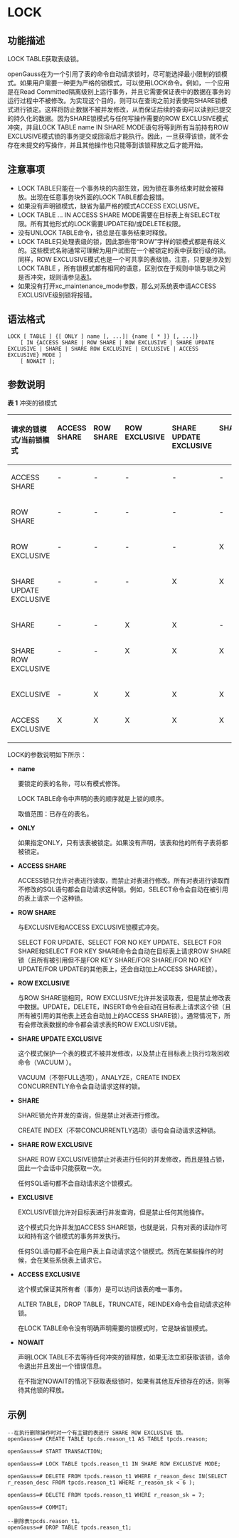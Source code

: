 # LOCK<a name="ZH-CN_TOPIC_0242370632"></a>

## 功能描述<a name="zh-cn_topic_0237122168_zh-cn_topic_0059778442_s11c25749bd754f4c98e19b29df2baf41"></a>

LOCK TABLE获取表级锁。

openGauss在为一个引用了表的命令自动请求锁时，尽可能选择最小限制的锁模式。如果用户需要一种更为严格的锁模式，可以使用LOCK命令。例如，一个应用是在Read Committed隔离级别上运行事务，并且它需要保证表中的数据在事务的运行过程中不被修改。为实现这个目的，则可以在查询之前对表使用SHARE锁模式进行锁定。这样将防止数据不被并发修改，从而保证后续的查询可以读到已提交的持久化的数据。因为SHARE锁模式与任何写操作需要的ROW EXCLUSIVE模式冲突，并且LOCK TABLE name IN SHARE MODE语句将等到所有当前持有ROW EXCLUSIVE模式锁的事务提交或回滚后才能执行。因此，一旦获得该锁，就不会存在未提交的写操作，并且其他操作也只能等到该锁释放之后才能开始。

## 注意事项<a name="zh-cn_topic_0237122168_zh-cn_topic_0059778442_s7bddbed63c51406a8d5cff4c980420bf"></a>

-   LOCK TABLE只能在一个事务块的内部生效，因为锁在事务结束时就会被释放。出现在任意事务块外面的LOCK TABLE都会报错。
-   如果没有声明锁模式，缺省为最严格的模式ACCESS EXCLUSIVE。
-   LOCK TABLE ... IN ACCESS SHARE MODE需要在目标表上有SELECT权限。所有其他形式的LOCK需要UPDATE和/或DELETE权限。
-   没有UNLOCK TABLE命令，锁总是在事务结束时释放。
-   LOCK TABLE只处理表级的锁，因此那些带“ROW”字样的锁模式都是有歧义的。这些模式名称通常可理解为用户试图在一个被锁定的表中获取行级的锁。同样，ROW EXCLUSIVE模式也是一个可共享的表级锁。注意，只要是涉及到LOCK TABLE ，所有锁模式都有相同的语意，区别仅在于规则中锁与锁之间是否冲突，规则请参见[表1](#zh-cn_topic_0237122168_zh-cn_topic_0059778442_ta3d4fbc3c92c4f2994f7a9f5583a6ba5)。
-   如果没有打开xc\_maintenance\_mode参数，那么对系统表申请ACCESS EXCLUSIVE级别锁将报错。

## 语法格式<a name="zh-cn_topic_0237122168_zh-cn_topic_0059778442_s178af862f5994d318f9e6603d8196260"></a>

```
LOCK [ TABLE ] {[ ONLY ] name [, ...]| {name [ * ]} [, ...]}
    [ IN {ACCESS SHARE | ROW SHARE | ROW EXCLUSIVE | SHARE UPDATE EXCLUSIVE | SHARE | SHARE ROW EXCLUSIVE | EXCLUSIVE | ACCESS EXCLUSIVE} MODE ]
    [ NOWAIT ];
```

## 参数说明<a name="zh-cn_topic_0237122168_zh-cn_topic_0059778442_s7c43a54dca4d4f10a601fc0683f9b61b"></a>

**表 1**  冲突的锁模式

<a name="zh-cn_topic_0237122168_zh-cn_topic_0059778442_ta3d4fbc3c92c4f2994f7a9f5583a6ba5"></a>
<table><thead align="left"><tr id="zh-cn_topic_0237122168_zh-cn_topic_0059778442_r25a96ae5dba64e87bb4ca6d2b98fcccc"><th class="cellrowborder" valign="top" width="11.111111111111112%" id="mcps1.2.10.1.1"><p id="zh-cn_topic_0237122168_zh-cn_topic_0059778442_a1184708d3bb6447691c54b05c2c109b4"><a name="zh-cn_topic_0237122168_zh-cn_topic_0059778442_a1184708d3bb6447691c54b05c2c109b4"></a><a name="zh-cn_topic_0237122168_zh-cn_topic_0059778442_a1184708d3bb6447691c54b05c2c109b4"></a>请求的锁模式/当前锁模式</p>
</th>
<th class="cellrowborder" valign="top" width="11.111111111111112%" id="mcps1.2.10.1.2"><p id="zh-cn_topic_0237122168_zh-cn_topic_0059778442_a272b097048d74c94ae92e4080f495db5"><a name="zh-cn_topic_0237122168_zh-cn_topic_0059778442_a272b097048d74c94ae92e4080f495db5"></a><a name="zh-cn_topic_0237122168_zh-cn_topic_0059778442_a272b097048d74c94ae92e4080f495db5"></a>ACCESS SHARE</p>
</th>
<th class="cellrowborder" valign="top" width="11.111111111111112%" id="mcps1.2.10.1.3"><p id="zh-cn_topic_0237122168_zh-cn_topic_0059778442_a608c08f6990b4cf1ba3608a15a9db09d"><a name="zh-cn_topic_0237122168_zh-cn_topic_0059778442_a608c08f6990b4cf1ba3608a15a9db09d"></a><a name="zh-cn_topic_0237122168_zh-cn_topic_0059778442_a608c08f6990b4cf1ba3608a15a9db09d"></a>ROW SHARE</p>
</th>
<th class="cellrowborder" valign="top" width="11.111111111111112%" id="mcps1.2.10.1.4"><p id="zh-cn_topic_0237122168_zh-cn_topic_0059778442_a89c9a57edacf4c198180708989e2c43b"><a name="zh-cn_topic_0237122168_zh-cn_topic_0059778442_a89c9a57edacf4c198180708989e2c43b"></a><a name="zh-cn_topic_0237122168_zh-cn_topic_0059778442_a89c9a57edacf4c198180708989e2c43b"></a>ROW EXCLUSIVE</p>
</th>
<th class="cellrowborder" valign="top" width="11.111111111111112%" id="mcps1.2.10.1.5"><p id="zh-cn_topic_0237122168_zh-cn_topic_0059778442_aa1df15c749e147f7b9ef5bfdfe7f9aea"><a name="zh-cn_topic_0237122168_zh-cn_topic_0059778442_aa1df15c749e147f7b9ef5bfdfe7f9aea"></a><a name="zh-cn_topic_0237122168_zh-cn_topic_0059778442_aa1df15c749e147f7b9ef5bfdfe7f9aea"></a>SHARE UPDATE EXCLUSIVE</p>
</th>
<th class="cellrowborder" valign="top" width="11.111111111111112%" id="mcps1.2.10.1.6"><p id="zh-cn_topic_0237122168_zh-cn_topic_0059778442_a651e042806ec46568773112d83d8f4a8"><a name="zh-cn_topic_0237122168_zh-cn_topic_0059778442_a651e042806ec46568773112d83d8f4a8"></a><a name="zh-cn_topic_0237122168_zh-cn_topic_0059778442_a651e042806ec46568773112d83d8f4a8"></a>SHARE</p>
</th>
<th class="cellrowborder" valign="top" width="11.111111111111112%" id="mcps1.2.10.1.7"><p id="zh-cn_topic_0237122168_zh-cn_topic_0059778442_a86f9fc42aa6548f99a992e59cdb6bc7b"><a name="zh-cn_topic_0237122168_zh-cn_topic_0059778442_a86f9fc42aa6548f99a992e59cdb6bc7b"></a><a name="zh-cn_topic_0237122168_zh-cn_topic_0059778442_a86f9fc42aa6548f99a992e59cdb6bc7b"></a>SHARE ROW EXCLUSIVE</p>
</th>
<th class="cellrowborder" valign="top" width="11.111111111111112%" id="mcps1.2.10.1.8"><p id="zh-cn_topic_0237122168_zh-cn_topic_0059778442_ae0392485c9604970aae8df77cffea492"><a name="zh-cn_topic_0237122168_zh-cn_topic_0059778442_ae0392485c9604970aae8df77cffea492"></a><a name="zh-cn_topic_0237122168_zh-cn_topic_0059778442_ae0392485c9604970aae8df77cffea492"></a>EXCLUSIVE</p>
</th>
<th class="cellrowborder" valign="top" width="11.111111111111112%" id="mcps1.2.10.1.9"><p id="zh-cn_topic_0237122168_zh-cn_topic_0059778442_a21d34603417042788edc77a59b7547e2"><a name="zh-cn_topic_0237122168_zh-cn_topic_0059778442_a21d34603417042788edc77a59b7547e2"></a><a name="zh-cn_topic_0237122168_zh-cn_topic_0059778442_a21d34603417042788edc77a59b7547e2"></a>ACCESS EXCLUSIVE</p>
</th>
</tr>
</thead>
<tbody><tr id="zh-cn_topic_0237122168_zh-cn_topic_0059778442_r23b8cf3574884f4780dbab52d7fe475f"><td class="cellrowborder" valign="top" width="11.111111111111112%" headers="mcps1.2.10.1.1 "><p id="zh-cn_topic_0237122168_zh-cn_topic_0059778442_ab46e22782ba740849a91aa5617ba4156"><a name="zh-cn_topic_0237122168_zh-cn_topic_0059778442_ab46e22782ba740849a91aa5617ba4156"></a><a name="zh-cn_topic_0237122168_zh-cn_topic_0059778442_ab46e22782ba740849a91aa5617ba4156"></a>ACCESS SHARE</p>
</td>
<td class="cellrowborder" valign="top" width="11.111111111111112%" headers="mcps1.2.10.1.2 "><p id="zh-cn_topic_0237122168_zh-cn_topic_0059778442_a8c5057cf0f00449d897e25740f709cbd"><a name="zh-cn_topic_0237122168_zh-cn_topic_0059778442_a8c5057cf0f00449d897e25740f709cbd"></a><a name="zh-cn_topic_0237122168_zh-cn_topic_0059778442_a8c5057cf0f00449d897e25740f709cbd"></a>-</p>
</td>
<td class="cellrowborder" valign="top" width="11.111111111111112%" headers="mcps1.2.10.1.3 "><p id="zh-cn_topic_0237122168_zh-cn_topic_0059778442_a9d249b37b5854f10bc72a9b342cf938e"><a name="zh-cn_topic_0237122168_zh-cn_topic_0059778442_a9d249b37b5854f10bc72a9b342cf938e"></a><a name="zh-cn_topic_0237122168_zh-cn_topic_0059778442_a9d249b37b5854f10bc72a9b342cf938e"></a>-</p>
</td>
<td class="cellrowborder" valign="top" width="11.111111111111112%" headers="mcps1.2.10.1.4 "><p id="zh-cn_topic_0237122168_zh-cn_topic_0059778442_af3013345ef074f6ba11c618b3c7c397a"><a name="zh-cn_topic_0237122168_zh-cn_topic_0059778442_af3013345ef074f6ba11c618b3c7c397a"></a><a name="zh-cn_topic_0237122168_zh-cn_topic_0059778442_af3013345ef074f6ba11c618b3c7c397a"></a>-</p>
</td>
<td class="cellrowborder" valign="top" width="11.111111111111112%" headers="mcps1.2.10.1.5 "><p id="zh-cn_topic_0237122168_zh-cn_topic_0059778442_a0276ef0ff1954892abe67c7836e0d8b3"><a name="zh-cn_topic_0237122168_zh-cn_topic_0059778442_a0276ef0ff1954892abe67c7836e0d8b3"></a><a name="zh-cn_topic_0237122168_zh-cn_topic_0059778442_a0276ef0ff1954892abe67c7836e0d8b3"></a>-</p>
</td>
<td class="cellrowborder" valign="top" width="11.111111111111112%" headers="mcps1.2.10.1.6 "><p id="zh-cn_topic_0237122168_zh-cn_topic_0059778442_af10f852ef88641e79c3cab2080ea3920"><a name="zh-cn_topic_0237122168_zh-cn_topic_0059778442_af10f852ef88641e79c3cab2080ea3920"></a><a name="zh-cn_topic_0237122168_zh-cn_topic_0059778442_af10f852ef88641e79c3cab2080ea3920"></a>-</p>
</td>
<td class="cellrowborder" valign="top" width="11.111111111111112%" headers="mcps1.2.10.1.7 "><p id="zh-cn_topic_0237122168_zh-cn_topic_0059778442_af6e92c2e40b24839a72cecc87650f89e"><a name="zh-cn_topic_0237122168_zh-cn_topic_0059778442_af6e92c2e40b24839a72cecc87650f89e"></a><a name="zh-cn_topic_0237122168_zh-cn_topic_0059778442_af6e92c2e40b24839a72cecc87650f89e"></a>-</p>
</td>
<td class="cellrowborder" valign="top" width="11.111111111111112%" headers="mcps1.2.10.1.8 "><p id="zh-cn_topic_0237122168_zh-cn_topic_0059778442_afd4f6adf75eb485a8f1cf65b7201daa6"><a name="zh-cn_topic_0237122168_zh-cn_topic_0059778442_afd4f6adf75eb485a8f1cf65b7201daa6"></a><a name="zh-cn_topic_0237122168_zh-cn_topic_0059778442_afd4f6adf75eb485a8f1cf65b7201daa6"></a>-</p>
</td>
<td class="cellrowborder" valign="top" width="11.111111111111112%" headers="mcps1.2.10.1.9 "><p id="zh-cn_topic_0237122168_zh-cn_topic_0059778442_a6a7d4b81ad834ce5a3dfc360f6e7d67b"><a name="zh-cn_topic_0237122168_zh-cn_topic_0059778442_a6a7d4b81ad834ce5a3dfc360f6e7d67b"></a><a name="zh-cn_topic_0237122168_zh-cn_topic_0059778442_a6a7d4b81ad834ce5a3dfc360f6e7d67b"></a>X</p>
</td>
</tr>
<tr id="zh-cn_topic_0237122168_zh-cn_topic_0059778442_rcb8cbbb903344289b2f5464b6b90ce8b"><td class="cellrowborder" valign="top" width="11.111111111111112%" headers="mcps1.2.10.1.1 "><p id="zh-cn_topic_0237122168_zh-cn_topic_0059778442_a276de8bf5e184d5b8a107156cd47abad"><a name="zh-cn_topic_0237122168_zh-cn_topic_0059778442_a276de8bf5e184d5b8a107156cd47abad"></a><a name="zh-cn_topic_0237122168_zh-cn_topic_0059778442_a276de8bf5e184d5b8a107156cd47abad"></a>ROW SHARE</p>
</td>
<td class="cellrowborder" valign="top" width="11.111111111111112%" headers="mcps1.2.10.1.2 "><p id="zh-cn_topic_0237122168_zh-cn_topic_0059778442_af0aa04592a2a402cb7b40e328e509c77"><a name="zh-cn_topic_0237122168_zh-cn_topic_0059778442_af0aa04592a2a402cb7b40e328e509c77"></a><a name="zh-cn_topic_0237122168_zh-cn_topic_0059778442_af0aa04592a2a402cb7b40e328e509c77"></a>-</p>
</td>
<td class="cellrowborder" valign="top" width="11.111111111111112%" headers="mcps1.2.10.1.3 "><p id="zh-cn_topic_0237122168_zh-cn_topic_0059778442_a48252081168e40ed9dcc0fd8e5cc1aee"><a name="zh-cn_topic_0237122168_zh-cn_topic_0059778442_a48252081168e40ed9dcc0fd8e5cc1aee"></a><a name="zh-cn_topic_0237122168_zh-cn_topic_0059778442_a48252081168e40ed9dcc0fd8e5cc1aee"></a>-</p>
</td>
<td class="cellrowborder" valign="top" width="11.111111111111112%" headers="mcps1.2.10.1.4 "><p id="zh-cn_topic_0237122168_zh-cn_topic_0059778442_a41ab7e269c454bf2bc3d8ca73908bda2"><a name="zh-cn_topic_0237122168_zh-cn_topic_0059778442_a41ab7e269c454bf2bc3d8ca73908bda2"></a><a name="zh-cn_topic_0237122168_zh-cn_topic_0059778442_a41ab7e269c454bf2bc3d8ca73908bda2"></a>-</p>
</td>
<td class="cellrowborder" valign="top" width="11.111111111111112%" headers="mcps1.2.10.1.5 "><p id="zh-cn_topic_0237122168_zh-cn_topic_0059778442_ada7510cd76024ae59d114022309f5698"><a name="zh-cn_topic_0237122168_zh-cn_topic_0059778442_ada7510cd76024ae59d114022309f5698"></a><a name="zh-cn_topic_0237122168_zh-cn_topic_0059778442_ada7510cd76024ae59d114022309f5698"></a>-</p>
</td>
<td class="cellrowborder" valign="top" width="11.111111111111112%" headers="mcps1.2.10.1.6 "><p id="zh-cn_topic_0237122168_zh-cn_topic_0059778442_af29e1c9cfc794ecf9ecba00974ffbffa"><a name="zh-cn_topic_0237122168_zh-cn_topic_0059778442_af29e1c9cfc794ecf9ecba00974ffbffa"></a><a name="zh-cn_topic_0237122168_zh-cn_topic_0059778442_af29e1c9cfc794ecf9ecba00974ffbffa"></a>-</p>
</td>
<td class="cellrowborder" valign="top" width="11.111111111111112%" headers="mcps1.2.10.1.7 "><p id="zh-cn_topic_0237122168_zh-cn_topic_0059778442_ac1811314718f48248c8374c99006cfe9"><a name="zh-cn_topic_0237122168_zh-cn_topic_0059778442_ac1811314718f48248c8374c99006cfe9"></a><a name="zh-cn_topic_0237122168_zh-cn_topic_0059778442_ac1811314718f48248c8374c99006cfe9"></a>-</p>
</td>
<td class="cellrowborder" valign="top" width="11.111111111111112%" headers="mcps1.2.10.1.8 "><p id="zh-cn_topic_0237122168_zh-cn_topic_0059778442_ace6a44508e9241a7b3f254b40e6ec241"><a name="zh-cn_topic_0237122168_zh-cn_topic_0059778442_ace6a44508e9241a7b3f254b40e6ec241"></a><a name="zh-cn_topic_0237122168_zh-cn_topic_0059778442_ace6a44508e9241a7b3f254b40e6ec241"></a>X</p>
</td>
<td class="cellrowborder" valign="top" width="11.111111111111112%" headers="mcps1.2.10.1.9 "><p id="zh-cn_topic_0237122168_zh-cn_topic_0059778442_a25b4493d8c7749dbb76b07d50dee5b36"><a name="zh-cn_topic_0237122168_zh-cn_topic_0059778442_a25b4493d8c7749dbb76b07d50dee5b36"></a><a name="zh-cn_topic_0237122168_zh-cn_topic_0059778442_a25b4493d8c7749dbb76b07d50dee5b36"></a>X</p>
</td>
</tr>
<tr id="zh-cn_topic_0237122168_zh-cn_topic_0059778442_r97c1058eb1624d39aa226cab2b32468b"><td class="cellrowborder" valign="top" width="11.111111111111112%" headers="mcps1.2.10.1.1 "><p id="zh-cn_topic_0237122168_zh-cn_topic_0059778442_a7064004d0c7249d6aa07c40c00b113a9"><a name="zh-cn_topic_0237122168_zh-cn_topic_0059778442_a7064004d0c7249d6aa07c40c00b113a9"></a><a name="zh-cn_topic_0237122168_zh-cn_topic_0059778442_a7064004d0c7249d6aa07c40c00b113a9"></a>ROW EXCLUSIVE</p>
</td>
<td class="cellrowborder" valign="top" width="11.111111111111112%" headers="mcps1.2.10.1.2 "><p id="zh-cn_topic_0237122168_zh-cn_topic_0059778442_a70323820ab054baea6472856a672a87c"><a name="zh-cn_topic_0237122168_zh-cn_topic_0059778442_a70323820ab054baea6472856a672a87c"></a><a name="zh-cn_topic_0237122168_zh-cn_topic_0059778442_a70323820ab054baea6472856a672a87c"></a>-</p>
</td>
<td class="cellrowborder" valign="top" width="11.111111111111112%" headers="mcps1.2.10.1.3 "><p id="zh-cn_topic_0237122168_zh-cn_topic_0059778442_aa07f5ef5e5a74f05ad738317b621ecb7"><a name="zh-cn_topic_0237122168_zh-cn_topic_0059778442_aa07f5ef5e5a74f05ad738317b621ecb7"></a><a name="zh-cn_topic_0237122168_zh-cn_topic_0059778442_aa07f5ef5e5a74f05ad738317b621ecb7"></a>-</p>
</td>
<td class="cellrowborder" valign="top" width="11.111111111111112%" headers="mcps1.2.10.1.4 "><p id="zh-cn_topic_0237122168_zh-cn_topic_0059778442_a39cacca773364189b1661b54b3fdb12d"><a name="zh-cn_topic_0237122168_zh-cn_topic_0059778442_a39cacca773364189b1661b54b3fdb12d"></a><a name="zh-cn_topic_0237122168_zh-cn_topic_0059778442_a39cacca773364189b1661b54b3fdb12d"></a>-</p>
</td>
<td class="cellrowborder" valign="top" width="11.111111111111112%" headers="mcps1.2.10.1.5 "><p id="zh-cn_topic_0237122168_zh-cn_topic_0059778442_aa432c061a47046dc9a0da86899dae6b2"><a name="zh-cn_topic_0237122168_zh-cn_topic_0059778442_aa432c061a47046dc9a0da86899dae6b2"></a><a name="zh-cn_topic_0237122168_zh-cn_topic_0059778442_aa432c061a47046dc9a0da86899dae6b2"></a>-</p>
</td>
<td class="cellrowborder" valign="top" width="11.111111111111112%" headers="mcps1.2.10.1.6 "><p id="zh-cn_topic_0237122168_zh-cn_topic_0059778442_a494a17cff6484358af76bc44a611aefa"><a name="zh-cn_topic_0237122168_zh-cn_topic_0059778442_a494a17cff6484358af76bc44a611aefa"></a><a name="zh-cn_topic_0237122168_zh-cn_topic_0059778442_a494a17cff6484358af76bc44a611aefa"></a>X</p>
</td>
<td class="cellrowborder" valign="top" width="11.111111111111112%" headers="mcps1.2.10.1.7 "><p id="zh-cn_topic_0237122168_zh-cn_topic_0059778442_a92a4f8064dd74abfba58194d80953b41"><a name="zh-cn_topic_0237122168_zh-cn_topic_0059778442_a92a4f8064dd74abfba58194d80953b41"></a><a name="zh-cn_topic_0237122168_zh-cn_topic_0059778442_a92a4f8064dd74abfba58194d80953b41"></a>X</p>
</td>
<td class="cellrowborder" valign="top" width="11.111111111111112%" headers="mcps1.2.10.1.8 "><p id="zh-cn_topic_0237122168_zh-cn_topic_0059778442_a90f57951b3c24d89b557b6ec94c7c84c"><a name="zh-cn_topic_0237122168_zh-cn_topic_0059778442_a90f57951b3c24d89b557b6ec94c7c84c"></a><a name="zh-cn_topic_0237122168_zh-cn_topic_0059778442_a90f57951b3c24d89b557b6ec94c7c84c"></a>X</p>
</td>
<td class="cellrowborder" valign="top" width="11.111111111111112%" headers="mcps1.2.10.1.9 "><p id="zh-cn_topic_0237122168_zh-cn_topic_0059778442_a54633126c72d49f388bec5dfbfed9afc"><a name="zh-cn_topic_0237122168_zh-cn_topic_0059778442_a54633126c72d49f388bec5dfbfed9afc"></a><a name="zh-cn_topic_0237122168_zh-cn_topic_0059778442_a54633126c72d49f388bec5dfbfed9afc"></a>X</p>
</td>
</tr>
<tr id="zh-cn_topic_0237122168_zh-cn_topic_0059778442_r581166696f9f4b7c95ad505a7909703f"><td class="cellrowborder" valign="top" width="11.111111111111112%" headers="mcps1.2.10.1.1 "><p id="zh-cn_topic_0237122168_zh-cn_topic_0059778442_a426aef12caff464da0a3f362b568c565"><a name="zh-cn_topic_0237122168_zh-cn_topic_0059778442_a426aef12caff464da0a3f362b568c565"></a><a name="zh-cn_topic_0237122168_zh-cn_topic_0059778442_a426aef12caff464da0a3f362b568c565"></a>SHARE UPDATE EXCLUSIVE</p>
</td>
<td class="cellrowborder" valign="top" width="11.111111111111112%" headers="mcps1.2.10.1.2 "><p id="zh-cn_topic_0237122168_zh-cn_topic_0059778442_a7b630c29b7644dab8c8ebc3efb3c124b"><a name="zh-cn_topic_0237122168_zh-cn_topic_0059778442_a7b630c29b7644dab8c8ebc3efb3c124b"></a><a name="zh-cn_topic_0237122168_zh-cn_topic_0059778442_a7b630c29b7644dab8c8ebc3efb3c124b"></a>-</p>
</td>
<td class="cellrowborder" valign="top" width="11.111111111111112%" headers="mcps1.2.10.1.3 "><p id="zh-cn_topic_0237122168_zh-cn_topic_0059778442_abf649def86334f18b699f4a79a636fa1"><a name="zh-cn_topic_0237122168_zh-cn_topic_0059778442_abf649def86334f18b699f4a79a636fa1"></a><a name="zh-cn_topic_0237122168_zh-cn_topic_0059778442_abf649def86334f18b699f4a79a636fa1"></a>-</p>
</td>
<td class="cellrowborder" valign="top" width="11.111111111111112%" headers="mcps1.2.10.1.4 "><p id="zh-cn_topic_0237122168_zh-cn_topic_0059778442_ae8836973263543aa9c43afc082de919a"><a name="zh-cn_topic_0237122168_zh-cn_topic_0059778442_ae8836973263543aa9c43afc082de919a"></a><a name="zh-cn_topic_0237122168_zh-cn_topic_0059778442_ae8836973263543aa9c43afc082de919a"></a>-</p>
</td>
<td class="cellrowborder" valign="top" width="11.111111111111112%" headers="mcps1.2.10.1.5 "><p id="zh-cn_topic_0237122168_zh-cn_topic_0059778442_a0a88e6815fe44c7cabb183f0e608c5ed"><a name="zh-cn_topic_0237122168_zh-cn_topic_0059778442_a0a88e6815fe44c7cabb183f0e608c5ed"></a><a name="zh-cn_topic_0237122168_zh-cn_topic_0059778442_a0a88e6815fe44c7cabb183f0e608c5ed"></a>X</p>
</td>
<td class="cellrowborder" valign="top" width="11.111111111111112%" headers="mcps1.2.10.1.6 "><p id="zh-cn_topic_0237122168_zh-cn_topic_0059778442_a0bfaee4f6d184fd496170244c8cb531d"><a name="zh-cn_topic_0237122168_zh-cn_topic_0059778442_a0bfaee4f6d184fd496170244c8cb531d"></a><a name="zh-cn_topic_0237122168_zh-cn_topic_0059778442_a0bfaee4f6d184fd496170244c8cb531d"></a>X</p>
</td>
<td class="cellrowborder" valign="top" width="11.111111111111112%" headers="mcps1.2.10.1.7 "><p id="zh-cn_topic_0237122168_zh-cn_topic_0059778442_adb07da7e838b410c99a65ec6bbc33316"><a name="zh-cn_topic_0237122168_zh-cn_topic_0059778442_adb07da7e838b410c99a65ec6bbc33316"></a><a name="zh-cn_topic_0237122168_zh-cn_topic_0059778442_adb07da7e838b410c99a65ec6bbc33316"></a>X</p>
</td>
<td class="cellrowborder" valign="top" width="11.111111111111112%" headers="mcps1.2.10.1.8 "><p id="zh-cn_topic_0237122168_zh-cn_topic_0059778442_ac266f0c534314899bec4b677288abb2b"><a name="zh-cn_topic_0237122168_zh-cn_topic_0059778442_ac266f0c534314899bec4b677288abb2b"></a><a name="zh-cn_topic_0237122168_zh-cn_topic_0059778442_ac266f0c534314899bec4b677288abb2b"></a>X</p>
</td>
<td class="cellrowborder" valign="top" width="11.111111111111112%" headers="mcps1.2.10.1.9 "><p id="zh-cn_topic_0237122168_zh-cn_topic_0059778442_a7cb5945e7b1549bdba5ccbf342fdaca5"><a name="zh-cn_topic_0237122168_zh-cn_topic_0059778442_a7cb5945e7b1549bdba5ccbf342fdaca5"></a><a name="zh-cn_topic_0237122168_zh-cn_topic_0059778442_a7cb5945e7b1549bdba5ccbf342fdaca5"></a>X</p>
</td>
</tr>
<tr id="zh-cn_topic_0237122168_zh-cn_topic_0059778442_ree31b044d66b4a75b161399c7bf9e434"><td class="cellrowborder" valign="top" width="11.111111111111112%" headers="mcps1.2.10.1.1 "><p id="zh-cn_topic_0237122168_zh-cn_topic_0059778442_a9074eed14d0b4ea0b7cacf4dabda8e88"><a name="zh-cn_topic_0237122168_zh-cn_topic_0059778442_a9074eed14d0b4ea0b7cacf4dabda8e88"></a><a name="zh-cn_topic_0237122168_zh-cn_topic_0059778442_a9074eed14d0b4ea0b7cacf4dabda8e88"></a>SHARE</p>
</td>
<td class="cellrowborder" valign="top" width="11.111111111111112%" headers="mcps1.2.10.1.2 "><p id="zh-cn_topic_0237122168_zh-cn_topic_0059778442_a2141b54b92df4abf87d6667ae949cac2"><a name="zh-cn_topic_0237122168_zh-cn_topic_0059778442_a2141b54b92df4abf87d6667ae949cac2"></a><a name="zh-cn_topic_0237122168_zh-cn_topic_0059778442_a2141b54b92df4abf87d6667ae949cac2"></a>-</p>
</td>
<td class="cellrowborder" valign="top" width="11.111111111111112%" headers="mcps1.2.10.1.3 "><p id="zh-cn_topic_0237122168_zh-cn_topic_0059778442_acc7edd33b9df4d84b70be0cee966d94a"><a name="zh-cn_topic_0237122168_zh-cn_topic_0059778442_acc7edd33b9df4d84b70be0cee966d94a"></a><a name="zh-cn_topic_0237122168_zh-cn_topic_0059778442_acc7edd33b9df4d84b70be0cee966d94a"></a>-</p>
</td>
<td class="cellrowborder" valign="top" width="11.111111111111112%" headers="mcps1.2.10.1.4 "><p id="zh-cn_topic_0237122168_zh-cn_topic_0059778442_a1ee062a6a76f4d64b3dd33a7114d1a24"><a name="zh-cn_topic_0237122168_zh-cn_topic_0059778442_a1ee062a6a76f4d64b3dd33a7114d1a24"></a><a name="zh-cn_topic_0237122168_zh-cn_topic_0059778442_a1ee062a6a76f4d64b3dd33a7114d1a24"></a>X</p>
</td>
<td class="cellrowborder" valign="top" width="11.111111111111112%" headers="mcps1.2.10.1.5 "><p id="zh-cn_topic_0237122168_zh-cn_topic_0059778442_aaa57542f95e64e5cae96e765d1593eea"><a name="zh-cn_topic_0237122168_zh-cn_topic_0059778442_aaa57542f95e64e5cae96e765d1593eea"></a><a name="zh-cn_topic_0237122168_zh-cn_topic_0059778442_aaa57542f95e64e5cae96e765d1593eea"></a>X</p>
</td>
<td class="cellrowborder" valign="top" width="11.111111111111112%" headers="mcps1.2.10.1.6 "><p id="zh-cn_topic_0237122168_zh-cn_topic_0059778442_a64d228f588f9497fb8939675d32be29e"><a name="zh-cn_topic_0237122168_zh-cn_topic_0059778442_a64d228f588f9497fb8939675d32be29e"></a><a name="zh-cn_topic_0237122168_zh-cn_topic_0059778442_a64d228f588f9497fb8939675d32be29e"></a>-</p>
</td>
<td class="cellrowborder" valign="top" width="11.111111111111112%" headers="mcps1.2.10.1.7 "><p id="zh-cn_topic_0237122168_zh-cn_topic_0059778442_a569457ad04664703ab803b5ceb815b43"><a name="zh-cn_topic_0237122168_zh-cn_topic_0059778442_a569457ad04664703ab803b5ceb815b43"></a><a name="zh-cn_topic_0237122168_zh-cn_topic_0059778442_a569457ad04664703ab803b5ceb815b43"></a>X</p>
</td>
<td class="cellrowborder" valign="top" width="11.111111111111112%" headers="mcps1.2.10.1.8 "><p id="zh-cn_topic_0237122168_zh-cn_topic_0059778442_a3155e13036fd47e78136ae6dd67d3c16"><a name="zh-cn_topic_0237122168_zh-cn_topic_0059778442_a3155e13036fd47e78136ae6dd67d3c16"></a><a name="zh-cn_topic_0237122168_zh-cn_topic_0059778442_a3155e13036fd47e78136ae6dd67d3c16"></a>X</p>
</td>
<td class="cellrowborder" valign="top" width="11.111111111111112%" headers="mcps1.2.10.1.9 "><p id="zh-cn_topic_0237122168_zh-cn_topic_0059778442_a6cdb2a7b02744a398dd63b0ea5560605"><a name="zh-cn_topic_0237122168_zh-cn_topic_0059778442_a6cdb2a7b02744a398dd63b0ea5560605"></a><a name="zh-cn_topic_0237122168_zh-cn_topic_0059778442_a6cdb2a7b02744a398dd63b0ea5560605"></a>X</p>
</td>
</tr>
<tr id="zh-cn_topic_0237122168_zh-cn_topic_0059778442_r01bfda5ca26546dda0b0a00e6719ade4"><td class="cellrowborder" valign="top" width="11.111111111111112%" headers="mcps1.2.10.1.1 "><p id="zh-cn_topic_0237122168_zh-cn_topic_0059778442_a7f7fded747f44f4f995693f047092820"><a name="zh-cn_topic_0237122168_zh-cn_topic_0059778442_a7f7fded747f44f4f995693f047092820"></a><a name="zh-cn_topic_0237122168_zh-cn_topic_0059778442_a7f7fded747f44f4f995693f047092820"></a>SHARE ROW EXCLUSIVE</p>
</td>
<td class="cellrowborder" valign="top" width="11.111111111111112%" headers="mcps1.2.10.1.2 "><p id="zh-cn_topic_0237122168_zh-cn_topic_0059778442_a20cd7e760320417da118dd9280eb1d22"><a name="zh-cn_topic_0237122168_zh-cn_topic_0059778442_a20cd7e760320417da118dd9280eb1d22"></a><a name="zh-cn_topic_0237122168_zh-cn_topic_0059778442_a20cd7e760320417da118dd9280eb1d22"></a>-</p>
</td>
<td class="cellrowborder" valign="top" width="11.111111111111112%" headers="mcps1.2.10.1.3 "><p id="zh-cn_topic_0237122168_zh-cn_topic_0059778442_a6d8ae982320b4bc992665e577c6e13ba"><a name="zh-cn_topic_0237122168_zh-cn_topic_0059778442_a6d8ae982320b4bc992665e577c6e13ba"></a><a name="zh-cn_topic_0237122168_zh-cn_topic_0059778442_a6d8ae982320b4bc992665e577c6e13ba"></a>-</p>
</td>
<td class="cellrowborder" valign="top" width="11.111111111111112%" headers="mcps1.2.10.1.4 "><p id="zh-cn_topic_0237122168_zh-cn_topic_0059778442_a432087b932d643bbaab737ae04b496a8"><a name="zh-cn_topic_0237122168_zh-cn_topic_0059778442_a432087b932d643bbaab737ae04b496a8"></a><a name="zh-cn_topic_0237122168_zh-cn_topic_0059778442_a432087b932d643bbaab737ae04b496a8"></a>X</p>
</td>
<td class="cellrowborder" valign="top" width="11.111111111111112%" headers="mcps1.2.10.1.5 "><p id="zh-cn_topic_0237122168_zh-cn_topic_0059778442_abdceec7269e84c54bccacb76888971ce"><a name="zh-cn_topic_0237122168_zh-cn_topic_0059778442_abdceec7269e84c54bccacb76888971ce"></a><a name="zh-cn_topic_0237122168_zh-cn_topic_0059778442_abdceec7269e84c54bccacb76888971ce"></a>X</p>
</td>
<td class="cellrowborder" valign="top" width="11.111111111111112%" headers="mcps1.2.10.1.6 "><p id="zh-cn_topic_0237122168_zh-cn_topic_0059778442_ae80efea7b940425f9cee361725f558a5"><a name="zh-cn_topic_0237122168_zh-cn_topic_0059778442_ae80efea7b940425f9cee361725f558a5"></a><a name="zh-cn_topic_0237122168_zh-cn_topic_0059778442_ae80efea7b940425f9cee361725f558a5"></a>X</p>
</td>
<td class="cellrowborder" valign="top" width="11.111111111111112%" headers="mcps1.2.10.1.7 "><p id="zh-cn_topic_0237122168_zh-cn_topic_0059778442_a5d81bebfb3024188822e7f9e9f1144e5"><a name="zh-cn_topic_0237122168_zh-cn_topic_0059778442_a5d81bebfb3024188822e7f9e9f1144e5"></a><a name="zh-cn_topic_0237122168_zh-cn_topic_0059778442_a5d81bebfb3024188822e7f9e9f1144e5"></a>X</p>
</td>
<td class="cellrowborder" valign="top" width="11.111111111111112%" headers="mcps1.2.10.1.8 "><p id="zh-cn_topic_0237122168_zh-cn_topic_0059778442_ae0c0570732c64a8e9428ed03b28acb26"><a name="zh-cn_topic_0237122168_zh-cn_topic_0059778442_ae0c0570732c64a8e9428ed03b28acb26"></a><a name="zh-cn_topic_0237122168_zh-cn_topic_0059778442_ae0c0570732c64a8e9428ed03b28acb26"></a>X</p>
</td>
<td class="cellrowborder" valign="top" width="11.111111111111112%" headers="mcps1.2.10.1.9 "><p id="zh-cn_topic_0237122168_zh-cn_topic_0059778442_ab47a06104dee4a2d89dcfc3df5b16240"><a name="zh-cn_topic_0237122168_zh-cn_topic_0059778442_ab47a06104dee4a2d89dcfc3df5b16240"></a><a name="zh-cn_topic_0237122168_zh-cn_topic_0059778442_ab47a06104dee4a2d89dcfc3df5b16240"></a>X</p>
</td>
</tr>
<tr id="zh-cn_topic_0237122168_zh-cn_topic_0059778442_rabbd74486cc44bc7ab3a5451bf9fdf0c"><td class="cellrowborder" valign="top" width="11.111111111111112%" headers="mcps1.2.10.1.1 "><p id="zh-cn_topic_0237122168_zh-cn_topic_0059778442_acf837fbf92624380bd792ceacbeadadf"><a name="zh-cn_topic_0237122168_zh-cn_topic_0059778442_acf837fbf92624380bd792ceacbeadadf"></a><a name="zh-cn_topic_0237122168_zh-cn_topic_0059778442_acf837fbf92624380bd792ceacbeadadf"></a>EXCLUSIVE</p>
</td>
<td class="cellrowborder" valign="top" width="11.111111111111112%" headers="mcps1.2.10.1.2 "><p id="zh-cn_topic_0237122168_zh-cn_topic_0059778442_ac780634bfb2541aba89c5ede034a8be2"><a name="zh-cn_topic_0237122168_zh-cn_topic_0059778442_ac780634bfb2541aba89c5ede034a8be2"></a><a name="zh-cn_topic_0237122168_zh-cn_topic_0059778442_ac780634bfb2541aba89c5ede034a8be2"></a>-</p>
</td>
<td class="cellrowborder" valign="top" width="11.111111111111112%" headers="mcps1.2.10.1.3 "><p id="zh-cn_topic_0237122168_zh-cn_topic_0059778442_a49a72429748f4eaca900fea84e252799"><a name="zh-cn_topic_0237122168_zh-cn_topic_0059778442_a49a72429748f4eaca900fea84e252799"></a><a name="zh-cn_topic_0237122168_zh-cn_topic_0059778442_a49a72429748f4eaca900fea84e252799"></a>X</p>
</td>
<td class="cellrowborder" valign="top" width="11.111111111111112%" headers="mcps1.2.10.1.4 "><p id="zh-cn_topic_0237122168_zh-cn_topic_0059778442_a2dbcbb3232f146849e80a6b1260ea5a0"><a name="zh-cn_topic_0237122168_zh-cn_topic_0059778442_a2dbcbb3232f146849e80a6b1260ea5a0"></a><a name="zh-cn_topic_0237122168_zh-cn_topic_0059778442_a2dbcbb3232f146849e80a6b1260ea5a0"></a>X</p>
</td>
<td class="cellrowborder" valign="top" width="11.111111111111112%" headers="mcps1.2.10.1.5 "><p id="zh-cn_topic_0237122168_zh-cn_topic_0059778442_a37282ff1d5ae4688a340f197ec316bcf"><a name="zh-cn_topic_0237122168_zh-cn_topic_0059778442_a37282ff1d5ae4688a340f197ec316bcf"></a><a name="zh-cn_topic_0237122168_zh-cn_topic_0059778442_a37282ff1d5ae4688a340f197ec316bcf"></a>X</p>
</td>
<td class="cellrowborder" valign="top" width="11.111111111111112%" headers="mcps1.2.10.1.6 "><p id="zh-cn_topic_0237122168_zh-cn_topic_0059778442_a16f1ca4a44bf473f9706024a7598872c"><a name="zh-cn_topic_0237122168_zh-cn_topic_0059778442_a16f1ca4a44bf473f9706024a7598872c"></a><a name="zh-cn_topic_0237122168_zh-cn_topic_0059778442_a16f1ca4a44bf473f9706024a7598872c"></a>X</p>
</td>
<td class="cellrowborder" valign="top" width="11.111111111111112%" headers="mcps1.2.10.1.7 "><p id="zh-cn_topic_0237122168_zh-cn_topic_0059778442_a88e1e6b3e167455c905cdeeaa3d10093"><a name="zh-cn_topic_0237122168_zh-cn_topic_0059778442_a88e1e6b3e167455c905cdeeaa3d10093"></a><a name="zh-cn_topic_0237122168_zh-cn_topic_0059778442_a88e1e6b3e167455c905cdeeaa3d10093"></a>X</p>
</td>
<td class="cellrowborder" valign="top" width="11.111111111111112%" headers="mcps1.2.10.1.8 "><p id="zh-cn_topic_0237122168_zh-cn_topic_0059778442_a8004e60d4a1d4667b9abf786fc8ca754"><a name="zh-cn_topic_0237122168_zh-cn_topic_0059778442_a8004e60d4a1d4667b9abf786fc8ca754"></a><a name="zh-cn_topic_0237122168_zh-cn_topic_0059778442_a8004e60d4a1d4667b9abf786fc8ca754"></a>X</p>
</td>
<td class="cellrowborder" valign="top" width="11.111111111111112%" headers="mcps1.2.10.1.9 "><p id="zh-cn_topic_0237122168_zh-cn_topic_0059778442_afc5f4fa6f9c9497fb112dd42b2b52ae9"><a name="zh-cn_topic_0237122168_zh-cn_topic_0059778442_afc5f4fa6f9c9497fb112dd42b2b52ae9"></a><a name="zh-cn_topic_0237122168_zh-cn_topic_0059778442_afc5f4fa6f9c9497fb112dd42b2b52ae9"></a>X</p>
</td>
</tr>
<tr id="zh-cn_topic_0237122168_zh-cn_topic_0059778442_rc11d5c0e83df412184a24fb8017540b3"><td class="cellrowborder" valign="top" width="11.111111111111112%" headers="mcps1.2.10.1.1 "><p id="zh-cn_topic_0237122168_zh-cn_topic_0059778442_a837b9f85773642649ae8d07e6517b869"><a name="zh-cn_topic_0237122168_zh-cn_topic_0059778442_a837b9f85773642649ae8d07e6517b869"></a><a name="zh-cn_topic_0237122168_zh-cn_topic_0059778442_a837b9f85773642649ae8d07e6517b869"></a>ACCESS EXCLUSIVE</p>
</td>
<td class="cellrowborder" valign="top" width="11.111111111111112%" headers="mcps1.2.10.1.2 "><p id="zh-cn_topic_0237122168_zh-cn_topic_0059778442_ab265c9aff940417f8a4db4b1c171410f"><a name="zh-cn_topic_0237122168_zh-cn_topic_0059778442_ab265c9aff940417f8a4db4b1c171410f"></a><a name="zh-cn_topic_0237122168_zh-cn_topic_0059778442_ab265c9aff940417f8a4db4b1c171410f"></a>X</p>
</td>
<td class="cellrowborder" valign="top" width="11.111111111111112%" headers="mcps1.2.10.1.3 "><p id="zh-cn_topic_0237122168_zh-cn_topic_0059778442_a887108fafd0f44559f98991e89f341e1"><a name="zh-cn_topic_0237122168_zh-cn_topic_0059778442_a887108fafd0f44559f98991e89f341e1"></a><a name="zh-cn_topic_0237122168_zh-cn_topic_0059778442_a887108fafd0f44559f98991e89f341e1"></a>X</p>
</td>
<td class="cellrowborder" valign="top" width="11.111111111111112%" headers="mcps1.2.10.1.4 "><p id="zh-cn_topic_0237122168_zh-cn_topic_0059778442_abf9083d173714786878eaa90482bde41"><a name="zh-cn_topic_0237122168_zh-cn_topic_0059778442_abf9083d173714786878eaa90482bde41"></a><a name="zh-cn_topic_0237122168_zh-cn_topic_0059778442_abf9083d173714786878eaa90482bde41"></a>X</p>
</td>
<td class="cellrowborder" valign="top" width="11.111111111111112%" headers="mcps1.2.10.1.5 "><p id="zh-cn_topic_0237122168_zh-cn_topic_0059778442_ac0d34a365dd0416fb8e15b8f09a214bc"><a name="zh-cn_topic_0237122168_zh-cn_topic_0059778442_ac0d34a365dd0416fb8e15b8f09a214bc"></a><a name="zh-cn_topic_0237122168_zh-cn_topic_0059778442_ac0d34a365dd0416fb8e15b8f09a214bc"></a>X</p>
</td>
<td class="cellrowborder" valign="top" width="11.111111111111112%" headers="mcps1.2.10.1.6 "><p id="zh-cn_topic_0237122168_zh-cn_topic_0059778442_af32e35fe12784b08a937cd0a8e2dade6"><a name="zh-cn_topic_0237122168_zh-cn_topic_0059778442_af32e35fe12784b08a937cd0a8e2dade6"></a><a name="zh-cn_topic_0237122168_zh-cn_topic_0059778442_af32e35fe12784b08a937cd0a8e2dade6"></a>X</p>
</td>
<td class="cellrowborder" valign="top" width="11.111111111111112%" headers="mcps1.2.10.1.7 "><p id="zh-cn_topic_0237122168_zh-cn_topic_0059778442_aef45dc2d00b04564a8cb445181dc9e82"><a name="zh-cn_topic_0237122168_zh-cn_topic_0059778442_aef45dc2d00b04564a8cb445181dc9e82"></a><a name="zh-cn_topic_0237122168_zh-cn_topic_0059778442_aef45dc2d00b04564a8cb445181dc9e82"></a>X</p>
</td>
<td class="cellrowborder" valign="top" width="11.111111111111112%" headers="mcps1.2.10.1.8 "><p id="zh-cn_topic_0237122168_zh-cn_topic_0059778442_ab8f29c684b4c4300a6ca1882d85e782e"><a name="zh-cn_topic_0237122168_zh-cn_topic_0059778442_ab8f29c684b4c4300a6ca1882d85e782e"></a><a name="zh-cn_topic_0237122168_zh-cn_topic_0059778442_ab8f29c684b4c4300a6ca1882d85e782e"></a>X</p>
</td>
<td class="cellrowborder" valign="top" width="11.111111111111112%" headers="mcps1.2.10.1.9 "><p id="zh-cn_topic_0237122168_zh-cn_topic_0059778442_a6a869c8995aa4395b2e433f05475f52a"><a name="zh-cn_topic_0237122168_zh-cn_topic_0059778442_a6a869c8995aa4395b2e433f05475f52a"></a><a name="zh-cn_topic_0237122168_zh-cn_topic_0059778442_a6a869c8995aa4395b2e433f05475f52a"></a>X</p>
</td>
</tr>
</tbody>
</table>

LOCK的参数说明如下所示：

-   **name**

    要锁定的表的名称，可以有模式修饰。

    LOCK TABLE命令中声明的表的顺序就是上锁的顺序。

    取值范围：已存在的表名。

-   **ONLY**

    如果指定ONLY，只有该表被锁定。如果没有声明，该表和他的所有子表将都被锁定。

-   **ACCESS SHARE**

    ACCESS锁只允许对表进行读取，而禁止对表进行修改。所有对表进行读取而不修改的SQL语句都会自动请求这种锁。例如，SELECT命令会自动在被引用的表上请求一个这种锁。

-   **ROW SHARE**

    与EXCLUSIVE和ACCESS EXCLUSIVE锁模式冲突。

    SELECT FOR UPDATE、SELECT FOR NO KEY UPDATE、SELECT FOR SHARE和SELECT FOR KEY SHARE命令会自动在目标表上请求ROW SHARE锁（且所有被引用但不是FOR KEY SHARE/FOR SHARE/FOR NO KEY UPDATE/FOR UPDATE的其他表上，还会自动加上ACCESS SHARE锁）。

-   **ROW EXCLUSIVE**

    与ROW SHARE锁相同，ROW EXCLUSIVE允许并发读取表，但是禁止修改表中数据。UPDATE，DELETE，INSERT命令会自动在目标表上请求这个锁（且所有被引用的其他表上还会自动加上的ACCESS SHARE锁）。通常情况下，所有会修改表数据的命令都会请求表的ROW EXCLUSIVE锁。

-   **SHARE UPDATE EXCLUSIVE**

    这个模式保护一个表的模式不被并发修改，以及禁止在目标表上执行垃圾回收命令（VACUUM ）。

    VACUUM（不带FULL选项），ANALYZE，CREATE INDEX CONCURRENTLY命令会自动请求这样的锁。

-   **SHARE**

    SHARE锁允许并发的查询，但是禁止对表进行修改。

    CREATE INDEX（不带CONCURRENTLY选项）语句会自动请求这种锁。

-   **SHARE ROW EXCLUSIVE**

    SHARE ROW EXCLUSIVE锁禁止对表进行任何的并发修改，而且是独占锁，因此一个会话中只能获取一次。

    任何SQL语句都不会自动请求这个锁模式。

-   **EXCLUSIVE**

    EXCLUSIVE锁允许对目标表进行并发查询，但是禁止任何其他操作。

    这个模式只允许并发加ACCESS SHARE锁，也就是说，只有对表的读动作可以和持有这个锁模式的事务并发执行。

    任何SQL语句都不会在用户表上自动请求这个锁模式。然而在某些操作的时候，会在某些系统表上请求它。

-   **ACCESS EXCLUSIVE**

    这个模式保证其所有者（事务）是可以访问该表的唯一事务。

    ALTER TABLE，DROP TABLE，TRUNCATE，REINDEX命令会自动请求这种锁。

    在LOCK TABLE命令没有明确声明需要的锁模式时，它是缺省锁模式。

-   **NOWAIT**

    声明LOCK TABLE不去等待任何冲突的锁释放，如果无法立即获取该锁，该命令退出并且发出一个错误信息。

    在不指定NOWAIT的情况下获取表级锁时，如果有其他互斥锁存在的话，则等待其他锁的释放。


## 示例<a name="zh-cn_topic_0237122168_zh-cn_topic_0059778442_s9884bdbe455b460a9a2dde267283b75b"></a>

```
--在执行删除操作时对一个有主键的表进行 SHARE ROW EXCLUSIVE 锁。
openGauss=# CREATE TABLE tpcds.reason_t1 AS TABLE tpcds.reason;

openGauss=# START TRANSACTION;

openGauss=# LOCK TABLE tpcds.reason_t1 IN SHARE ROW EXCLUSIVE MODE;

openGauss=# DELETE FROM tpcds.reason_t1 WHERE r_reason_desc IN(SELECT r_reason_desc FROM tpcds.reason_t1 WHERE r_reason_sk < 6 );

openGauss=# DELETE FROM tpcds.reason_t1 WHERE r_reason_sk = 7;

openGauss=# COMMIT;

--删除表tpcds.reason_t1。
openGauss=# DROP TABLE tpcds.reason_t1;
```

